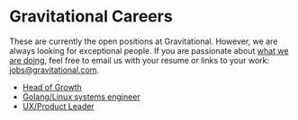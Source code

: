 # Gravitational Careers

These are currently the open positions at Gravitational. However, we are always looking for exceptional people. If you are passionate about <a href="http://gravitational.com/about.html">what we are doing</a>, feel free to email us with your resume or links to your work: <a href="mailto:jobs@gravitational.com">jobs@gravitational.com</a>.

* [Head of Growth](head-of-growth.md)
* [Golang/Linux systems engineer](senior-backend-engineer.md)
* [UX/Product Leader](product-design-leader.md)
